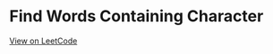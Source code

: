 # Find Words Containing Character
[View on LeetCode](https://leetcode.com/problems/find-words-containing-character/)


